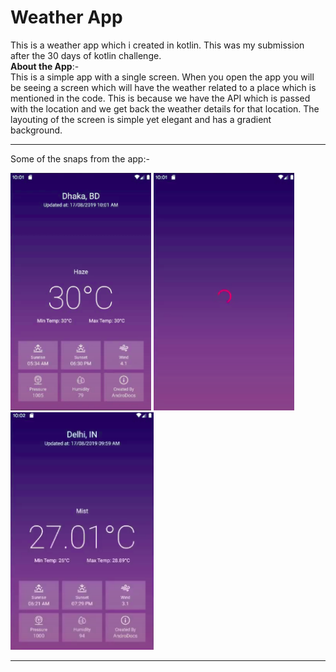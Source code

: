 # Weather App
This is a weather app which i created in kotlin. This was my submission after the 30 days of kotlin challenge.
<br>**About the App**:-<br>
This is a simple app with a single screen. When you open the app you will be seeing a screen which will have the weather related to a place which is mentioned in the code. This is because we have the API which is passed with the location and we get back the weather details for that location. The layouting of the screen is simple yet elegant and has a gradient background.
___
Some of the snaps from the app:-
<br>
<p>
<img src="screenshots/Screenshot from 2020-08-25 13-37-28.png" height=380>
<img src="screenshots/Screenshot from 2020-08-25 13-37-46.png" height=380>
<img src="screenshots/Screenshot from 2020-08-25 13-37-55.png" height=380>
</p>

___
